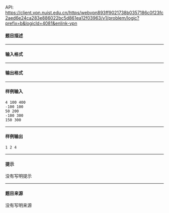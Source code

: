 API: https://client.vpn.nuist.edu.cn/https/webvpn893ff9021738b0357186c0f23fc2aed6e24ca283e886022bc5d861ea12f03963/v1/problem/logic?prefix=b&logicId=4081&enlink-vpn

#### 题目描述

---

#### 输入格式

---

#### 输出格式

---

#### 样例输入
```
4 100 400
-100 100
50 200
-100 300
150 300

```

---

#### 样例输出
```
1 2 4

```

---

#### 提示

没有写明提示

---

#### 题目来源

没有写明来源